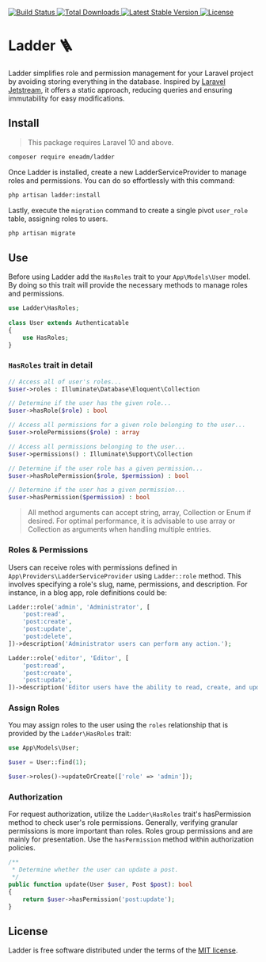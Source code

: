<p>
    <a href="https://github.com/eneadm/ladder/actions">
        <img src="https://github.com/eneadm/ladder/workflows/tests/badge.svg" alt="Build Status">
    </a>
    <a href="https://packagist.org/packages/eneadm/ladder">
        <img src="https://img.shields.io/packagist/dt/eneadm/ladder" alt="Total Downloads">
    </a>
    <a href="https://packagist.org/packages/eneadm/ladder">
        <img src="https://img.shields.io/packagist/v/eneadm/ladder" alt="Latest Stable Version">
    </a>
    <a href="https://packagist.org/packages/eneadm/ladder">
        <img src="https://img.shields.io/github/license/eneadm/ladder" alt="License">
    </a>
</p>

# Ladder 🪜
Ladder simplifies role and permission management for your Laravel project by avoiding storing everything in the database. 
Inspired by [Laravel Jetstream](https://jetstream.laravel.com/features/teams.html#roles-permissions), 
it offers a static approach, reducing queries and ensuring immutability for easy modifications.

## Install
> This package requires Laravel 10 and above.
```bash
composer require eneadm/ladder
```

Once Ladder is installed, create a new LadderServiceProvider to manage roles and permissions. 
You can do so effortlessly with this command:

```bash
php artisan ladder:install
```

Lastly, execute the `migration` command to create a single pivot `user_role` table, assigning roles to users.

```bash
php artisan migrate
```

## Use

Before using Ladder add the `HasRoles` trait to your `App\Models\User` model. 
By doing so this trait will provide the necessary methods to manage roles and permissions.

```php
use Ladder\HasRoles;
 
class User extends Authenticatable
{
    use HasRoles;
}
```

### `HasRoles` trait in detail

```php
// Access all of user's roles...
$user->roles : Illuminate\Database\Eloquent\Collection

// Determine if the user has the given role... 
$user->hasRole($role) : bool

// Access all permissions for a given role belonging to the user...
$user->rolePermissions($role) : array

// Access all permissions belonging to the user...
$user->permissions() : Illuminate\Support\Collection

// Determine if the user role has a given permission...
$user->hasRolePermission($role, $permission) : bool

// Determine if the user has a given permission...
$user->hasPermission($permission) : bool
```
> All method arguments can accept string, array, Collection or Enum if desired. 
> For optimal performance, it is advisable to use array or Collection as arguments when handling multiple entries.

### Roles & Permissions
Users can receive roles with permissions defined in `App\Providers\LadderServiceProvider` using `Ladder::role` method. This involves specifying a role's slug, name, permissions, and description. For instance, in a blog app, role definitions could be:
```php
Ladder::role('admin', 'Administrator', [
    'post:read',
    'post:create',
    'post:update',
    'post:delete',
])->description('Administrator users can perform any action.');

Ladder::role('editor', 'Editor', [
    'post:read',
    'post:create',
    'post:update',
])->description('Editor users have the ability to read, create, and update posts.');
```

### Assign Roles
You may assign roles to the user using the `roles` relationship that is provided by the `Ladder\HasRoles` trait:
```php
use App\Models\User;

$user = User::find(1);

$user->roles()->updateOrCreate(['role' => 'admin']);
```

### Authorization
For request authorization, utilize the `Ladder\HasRoles` trait's hasPermission method to check user's role permissions. Generally, verifying granular permissions is more important than roles. Roles group permissions and are mainly for presentation. Use the `hasPermission` method within authorization policies.
```php
/**
 * Determine whether the user can update a post.
 */
public function update(User $user, Post $post): bool
{
    return $user->hasPermission('post:update');
}
```

## License
Ladder is free software distributed under the terms of the [MIT license](https://github.com/eneadm/ladder/blob/main/LICENSE.md).